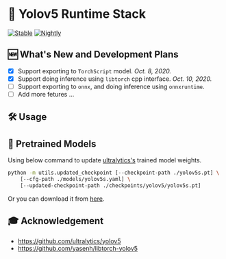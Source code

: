 # 🔦 Yolov5 Runtime Stack

[![Stable](https://github.com/zhiqwang/yolov5-rt-stack/workflows/Stable/badge.svg)](https://github.com/zhiqwang/yolov5-rt-stack/actions?query=workflow%3AStable) [![Nightly](https://github.com/zhiqwang/yolov5-rt-stack/workflows/Nightly/badge.svg)](https://github.com/zhiqwang/yolov5-rt-stack/actions?query=workflow%3ANightly)

## 🆕 What's New and Development Plans

- [x] Support exporting to `TorchScript` model. *Oct. 8, 2020.*
- [x] Support doing inference using `libtorch` cpp interface. *Oct. 10, 2020.*
- [ ] Support exporting to `onnx`, and doing inference using `onnxruntime`.
- [ ] Add more fetures ...

## 🛠 Usage

## 🤗 Pretrained Models

Using below command to update [ultralytics's](https://github.com/ultralytics/yolov5/releases/download/v3.0/yolov5s.pt) trained model weights.

```bash
python -m utils.updated_checkpoint [--checkpoint-path ./yolov5s.pt] \
    [--cfg-path ./models/yolov5s.yaml] \
    [--updated-checkpoint-path ./checkpoints/yolov5/yolov5s.pt]
```

Or you can download it from [here](https://github.com/zhiqwang/yolov5-rt-stack/releases/download/v0.1.0/yolov5s.pt).

## 🎓 Acknowledgement

- <https://github.com/ultralytics/yolov5>
- <https://github.com/yasenh/libtorch-yolov5>
